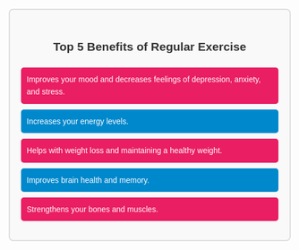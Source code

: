 <head>
<meta charset="UTF-8">
<meta name="viewport" content="width=device-width, initial-scale=1.0">
<title>List Infographic</title>
<style>
  body {
    font-family: Arial, sans-serif;
    line-height: 1.6;
    margin: 20px;
  }
  .infographic {
    max-width: 600px;
    margin: 0 auto;
    padding: 20px;
    background: #f9f9f9;
    border: 2px solid #ddd;
    border-radius: 8px;
  }
  .infographic h2 {
    color: #333;
    text-align: center;
    margin-bottom: 20px;
  }
  .infographic ul {
    list-style: none;
    padding: 0;
  }
  .infographic ul li {
    background: #0088cc;
    color: #ffffff;
    margin-bottom: 10px;
    padding: 10px;
    border-radius: 5px;
    transition: background 0.3s ease;
  }
  .infographic ul li:hover {
    background: #005f8a;
  }
  .infographic ul li:nth-child(odd) {
    background: #e91e63;
  }
  .infographic ul li:nth-child(odd):hover {
    background: #b0003a;
  }
</style>
</head>
<body>

<div class="infographic">
  <h2>Top 5 Benefits of Regular Exercise</h2>
  <ul>
    <li>Improves your mood and decreases feelings of depression, anxiety, and stress.</li>
    <li>Increases your energy levels.</li>
    <li>Helps with weight loss and maintaining a healthy weight.</li>
    <li>Improves brain health and memory.</li>
    <li>Strengthens your bones and muscles.</li>
  </ul>
</div>

</body>